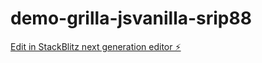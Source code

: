 # demo-grilla-jsvanilla-srip88

[Edit in StackBlitz next generation editor ⚡️](https://stackblitz.com/~/github.com/santirona/demo-grilla-jsvanilla-srip88)